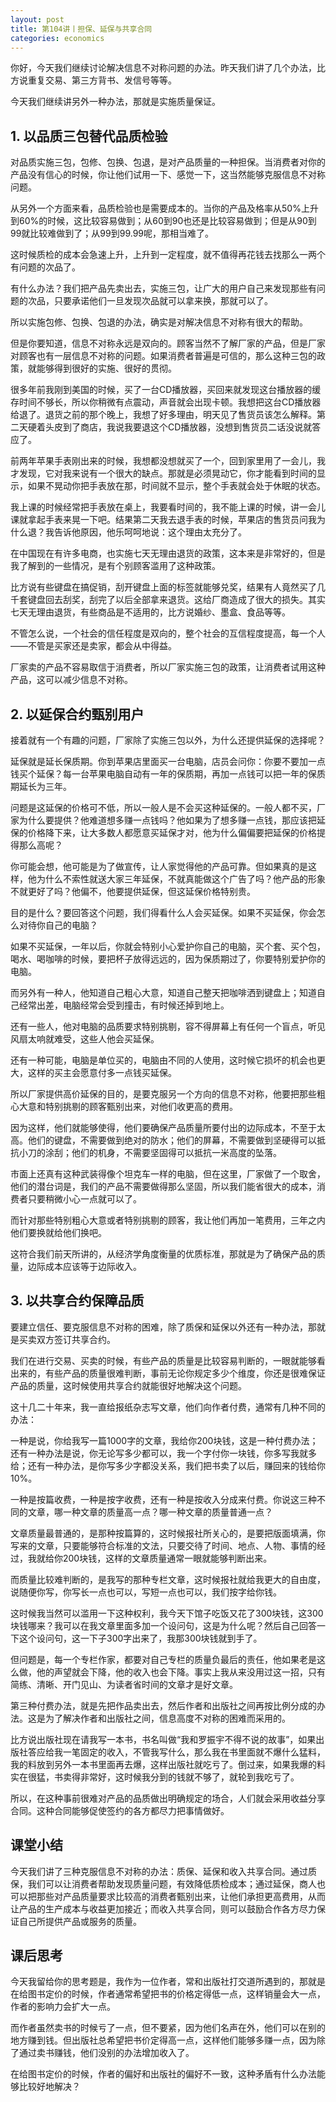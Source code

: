 ```yaml
---
layout: post
title: 第104讲丨担保、延保与共享合同
categories: economics
---
```



你好，今天我们继续讨论解决信息不对称问题的办法。昨天我们讲了几个办法，比方说重复交易、第三方背书、发信号等等。

今天我们继续讲另外一种办法，那就是实施质量保证。

## 1. 以品质三包替代品质检验

对品质实施三包，包修、包换、包退，是对产品质量的一种担保。当消费者对你的产品没有信心的时候，你让他们试用一下、感觉一下，这当然能够克服信息不对称问题。

从另外一个方面来看，品质检验也是需要成本的。当你的产品及格率从50%上升到60%的时候，这比较容易做到；从60到90也还是比较容易做到；但是从90到99就比较难做到了；从99到99.99呢，那相当难了。

这时候质检的成本会急速上升，上升到一定程度，就不值得再花钱去找那么一两个有问题的次品了。

有什么办法？我们把产品先卖出去，实施三包，让广大的用户自己来发现那些有问题的次品，只要承诺他们一旦发现次品就可以拿来换，那就可以了。

所以实施包修、包换、包退的办法，确实是对解决信息不对称有很大的帮助。

但是你要知道，信息不对称永远是双向的。顾客当然不了解厂家的产品，但是厂家对顾客也有一层信息不对称的问题。如果消费者普遍是可信的，那么这种三包的政策，就能够得到很好的实施、很好的贯彻。

很多年前我刚到美国的时候，买了一台CD播放器，买回来就发现这台播放器的缓存时间不够长，所以你稍微有点震动，声音就会出现卡顿。我想把这台CD播放器给退了。退货之前的那个晚上，我想了好多理由，明天见了售货员该怎么解释。第二天硬着头皮到了商店，我说我要退这个CD播放器，没想到售货员二话没说就答应了。

前两年苹果手表刚出来的时候，我想都没想就买了一个，回到家里用了一会儿，我才发现，它对我来说有一个很大的缺点。那就是必须晃动它，你才能看到时间的显示，如果不晃动你把手表放在那，时间就不显示，整个手表就会处于休眠的状态。

我上课的时候经常把手表放在桌上，我要看时间的，我不能上课的时候，讲一会儿课就拿起手表来晃一下吧。结果第二天我去退手表的时候，苹果店的售货员问我为什么退？我告诉他原因，他乐呵呵地说：这个理由太充分了。

在中国现在有许多电商，也实施七天无理由退货的政策，这本来是非常好的，但是我了解到的一些情况，是有个别顾客滥用了这种政策。

比方说有些键盘在搞促销，刮开键盘上面的标签就能够兑奖，结果有人竟然买了几千套键盘回去刮奖，刮完了以后全部拿来退货。这给厂商造成了很大的损失。其实七天无理由退货，有些商品是不适用的，比方说婚纱、墨盒、食品等等。

不管怎么说，一个社会的信任程度是双向的，整个社会的互信程度提高，每一个人——不管是买家还是卖家，都会从中得益。

厂家卖的产品不容易取信于消费者，所以厂家实施三包的政策，让消费者试用这种产品，这可以减少信息不对称。

## 2. 以延保合约甄别用户

接着就有一个有趣的问题，厂家除了实施三包以外，为什么还提供延保的选择呢？

延保就是延长保质期。你到苹果店里面买一台电脑，店员会问你：你要不要加一点钱买个延保？每一台苹果电脑自动有一年的保质期，再加一点钱可以把一年的保质期延长为三年。

问题是这延保的价格可不低，所以一般人是不会买这种延保的。一般人都不买，厂家为什么要提供？他难道想多赚一点钱吗？他如果为了想多赚一点钱，那应该把延保的价格降下来，让大多数人都愿意买延保才对，他为什么偏偏要把延保的价格提得那么高呢？

你可能会想，他可能是为了做宣传，让人家觉得他的产品可靠。但如果真的是这样，他为什么不索性就送大家三年延保，不就真能做这个广告了吗？他产品的形象不就更好了吗？他偏不，他要提供延保，但这延保价格特别贵。

目的是什么？要回答这个问题，我们得看什么人会买延保。如果不买延保，你会怎么对待你自己的电脑？

如果不买延保，一年以后，你就会特别小心爱护你自己的电脑，买个套、买个包，喝水、喝咖啡的时候，要把杯子放得远远的，因为保质期过了，你要特别爱护你的电脑。

而另外有一种人，他知道自己粗心大意，知道自己整天把咖啡洒到键盘上；知道自己经常出差，电脑经常会受到撞击，有时候还掉到地上。

还有一些人，他对电脑的品质要求特别挑剔，容不得屏幕上有任何一个盲点，听见风扇太响就难受，这些人他会买延保。

还有一种可能，电脑是单位买的，电脑由不同的人使用，这时候它损坏的机会也更大，这样的买主会愿意付多一点钱买延保。

所以厂家提供高价延保的目的，是要克服另一个方向的信息不对称，他要把那些粗心大意和特别挑剔的顾客甄别出来，对他们收更高的费用。

因为这样，他们就能够使得，他们要确保产品质量所要付出的边际成本，不至于太高。他们的键盘，不需要做到绝对的防水；他们的屏幕，不需要做到坚硬得可以抵抗小刀的涂刮；他们的机身，不需要坚固得可以抵抗一米高度的坠落。

市面上还真有这种武装得像个坦克车一样的电脑，但在这里，厂家做了一个取舍，他们的潜台词是，我们的产品不需要做得那么坚固，所以我们能省很大的成本，消费者只要稍微小心一点就可以了。

而针对那些特别粗心大意或者特别挑剔的顾客，我让他们再加一笔费用，三年之内他们要换就给他们换吧。

这符合我们前天所讲的，从经济学角度衡量的优质标准，那就是为了确保产品的质量，边际成本应该等于边际收入。

## 3. 以共享合约保障品质

要建立信任、要克服信息不对称的困难，除了质保和延保以外还有一种办法，那就是买卖双方签订共享合约。

我们在进行交易、买卖的时候，有些产品的质量是比较容易判断的，一眼就能够看出来的，有些产品的质量很难判断，事前无论你规定多少个维度，你还是很难保证产品的质量，这时候使用共享合约就能很好地解决这个问题。

这十几二十年来，我一直给报纸杂志写文章，他们向作者付费，通常有几种不同的办法：

一种是说，你给我写一篇1000字的文章，我给你200块钱，这是一种付费办法；还有一种办法是说，你无论写多少都可以，我一个字付你一块钱，你多写我就多给；还有一种办法，是你写多少字都没关系，我们把书卖了以后，赚回来的钱给你10%。

一种是按篇收费，一种是按字收费，还有一种是按收入分成来付费。你说这三种不同的文章，哪一种文章的质量高一点？哪一种文章的质量普通一点？

文章质量最普通的，是那种按篇算的，这时候报社所关心的，是要把版面填满，你写来的文章，只要能够符合标准的文法，只要交待了时间、地点、人物、事情的经过，我就给你200块钱，这样的文章质量通常一眼就能够判断出来。

而质量比较难判断的，是我写的那种专栏文章，这时候报社就给我更大的自由度，说随便你写，你写长一点也可以，写短一点也可以，我们按字给你钱。

这时候我当然可以滥用一下这种权利，我今天下馆子吃饭又花了300块钱，这300块钱哪来？我可以在我文章里面多加一个设问句，这是为什么呢？然后自己回答一下这个设问句，这一下子300字出来了，我那300块钱就到手了。

但问题是，每一个专栏作家，都要对自己专栏的质量负最后的责任，他如果老是这么做，他的声望就会下降，他的收入也会下降。事实上我从来没用过这一招，只有简练、清晰、开门见山、为读者省时间的文章才是好文章。

第三种付费办法，就是先把作品卖出去，然后作者和出版社之间再按比例分成的办法。这是为了解决作者和出版社之间，信息高度不对称的困难而采用的。

比方说出版社现在请我写一本书，书名叫做“我和罗振宇不得不说的故事”，如果出版社答应给我一笔固定的收入，不管我写什么，那么我在书里面就不爆什么猛料，我的料放到另外一本书里面再去爆，这样出版社就吃亏了。倒过来，如果我爆的料实在很猛，书卖得非常好，这时候我分到的钱就不够了，就轮到我吃亏了。

所以，在这种事前很难对产品的品质做出明确规定的场合，人们就会采用收益分享合同。这种合同能够促使签约的各方都尽力把事情做好。

## 课堂小结

今天我们讲了三种克服信息不对称的办法：质保、延保和收入共享合同。通过质保，我们可以让消费者帮助发现质量问题，有效降低质检成本；通过延保，商人也可以把那些对产品质量要求比较高的消费者甄别出来，让他们承担更高费用，从而让产品的生产成本与收益更加接近；而收入共享合同，则可以鼓励合作各方尽力保证自己所提供产品或服务的质量。

## 课后思考

今天我留给你的思考题是，我作为一位作者，常和出版社打交道所遇到的，那就是在给图书定价的时候，作者通常希望把书的价格定得低一点，这样销量会大一点，作者的影响力会扩大一点。

而作者虽然卖书的时候亏了一点，但不要紧，因为他们名声在外，他们可以在别的地方赚到钱。但出版社总希望把书价定得高一点，这样他们能够多赚一点，因为除了通过卖书赚钱，他们没别的办法增加收入了。

在给图书定价的时候，作者的偏好和出版社的偏好不一致，这种矛盾有什么办法能够比较好地解决？